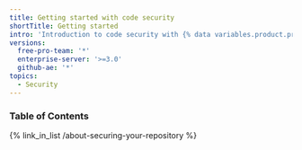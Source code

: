 ```yaml
---
title: Getting started with code security
shortTitle: Getting started
intro: 'Introduction to code security with {% data variables.product.product_name %}.'
versions:
  free-pro-team: '*'
  enterprise-server: '>=3.0'
  github-ae: '*'
topics:
  - Security
---
```


### Table of Contents

{% link_in_list /about-securing-your-repository %}
